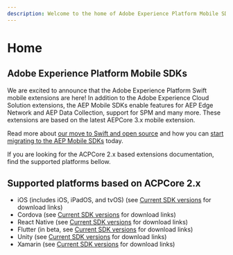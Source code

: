 ```yaml
---
description: Welcome to the home of Adobe Experience Platform Mobile SDK documentation.
---
```


# Home

## Adobe Experience Platform Mobile SDKs

We are excited to announce that the Adobe Experience Platform Swift mobile extensions are here! In addition to the Adobe Experience Cloud Solution extensions, the AEP Mobile SDKs enable features for AEP Edge Network and AEP Data Collection, support for SPM and many more. These extensions are based on the latest AEPCore 3.x mobile extension. 

Read more about [our move to Swift and open source](https://medium.com/adobetech/adobe-experience-platform-mobile-sdks-move-to-swift-for-ios-6aa67b67b4d4) and how you can [start migrating to the AEP Mobile SDKs](resources/migrate-to-swift.md) today.

If you are looking for the ACPCore 2.x based extensions documentation, find the supported platforms bellow.

## Supported platforms based on ACPCore 2.x

* iOS (includes iOS, iPadOS, and tvOS\) \(see [Current SDK versions](current-sdk-versions.md#ios) for download links\)
* Cordova \(see [Current SDK versions](current-sdk-versions.md#cordova) for download links\)
* React Native \(see [Current SDK versions](current-sdk-versions.md#react-native) for download links\)
* Flutter \(in beta, see [Current SDK versions](current-sdk-versions.md#flutter) for download links\)
* Unity \(see [Current SDK versions](current-sdk-versions.md#unity) for download links\)
* Xamarin \(see [Current SDK versions](current-sdk-versions.md#xamarin) for download links\)

